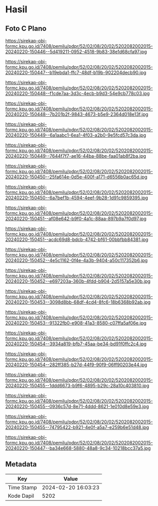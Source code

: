 # Hasil

## Foto C Plano

https://sirekap-obj-formc.kpu.go.id/7408/pemilu/pdpr/52/02/08/20/02/5202082002015-20240220-150446--5d419211-0952-4518-9b83-38e1d68cfa97.jpg

https://sirekap-obj-formc.kpu.go.id/7408/pemilu/pdpr/52/02/08/20/02/5202082002015-20240220-150447--b19ebda1-ffc7-48df-b19b-902204decb90.jpg

https://sirekap-obj-formc.kpu.go.id/7408/pemilu/pdpr/52/02/08/20/02/5202082002015-20240220-150448--f1cde7aa-3d3c-4ecb-b9d3-54e9cb778c03.jpg

https://sirekap-obj-formc.kpu.go.id/7408/pemilu/pdpr/52/02/08/20/02/5202082002015-20240220-150448--7b201b2f-9843-4673-b5e9-2364d018e13f.jpg

https://sirekap-obj-formc.kpu.go.id/7408/pemilu/pdpr/52/02/08/20/02/5202082002015-20240220-150449--6a1aabc1-6ea1-4f03-a2b0-9e5fcd57c3da.jpg

https://sirekap-obj-formc.kpu.go.id/7408/pemilu/pdpr/52/02/08/20/02/5202082002015-20240220-150449--7644f7f7-ae16-44ba-88be-faa01ab8f2ba.jpg

https://sirekap-obj-formc.kpu.go.id/7408/pemilu/pdpr/52/02/08/20/02/5202082002015-20240220-150450--25fa614e-0d5e-400f-a171-d6556b0ac65d.jpg

https://sirekap-obj-formc.kpu.go.id/7408/pemilu/pdpr/52/02/08/20/02/5202082002015-20240220-150450--6a7bef1b-4594-4eef-9b28-1d91c9859395.jpg

https://sirekap-obj-formc.kpu.go.id/7408/pemilu/pdpr/52/02/08/20/02/5202082002015-20240220-150451--af08e642-b9f0-4a1c-88aa-897b9a7f0d97.jpg

https://sirekap-obj-formc.kpu.go.id/7408/pemilu/pdpr/52/02/08/20/02/5202082002015-20240220-150451--acdc69d8-bdcb-4742-bf61-00bbfbb84381.jpg

https://sirekap-obj-formc.kpu.go.id/7408/pemilu/pdpr/52/02/08/20/02/5202082002015-20240220-150452--4e5c1162-0f4e-4a3b-9404-a50c117352b6.jpg

https://sirekap-obj-formc.kpu.go.id/7408/pemilu/pdpr/52/02/08/20/02/5202082002015-20240220-150452--e697203a-360b-4fdd-b904-2d5157a5e30b.jpg

https://sirekap-obj-formc.kpu.go.id/7408/pemilu/pdpr/52/02/08/20/02/5202082002015-20240220-150453--3098d8bb-68df-4cd4-8fc6-18b6368b92ab.jpg

https://sirekap-obj-formc.kpu.go.id/7408/pemilu/pdpr/52/02/08/20/02/5202082002015-20240220-150453--91322fb0-e908-41a3-8580-c07ffa5af06e.jpg

https://sirekap-obj-formc.kpu.go.id/7408/pemilu/pdpr/52/02/08/20/02/5202082002015-20240220-150454--3934a819-bfb7-45aa-be34-bd91f0ffc2c4.jpg

https://sirekap-obj-formc.kpu.go.id/7408/pemilu/pdpr/52/02/08/20/02/5202082002015-20240220-150454--282ff385-b27d-44f9-90f9-06ff90203e44.jpg

https://sirekap-obj-formc.kpu.go.id/7408/pemilu/pdpr/52/02/08/20/02/5202082002015-20240220-150455--1ddd6673-b9f6-4895-b29c-28a10c403810.jpg

https://sirekap-obj-formc.kpu.go.id/7408/pemilu/pdpr/52/02/08/20/02/5202082002015-20240220-150455--0936c57d-8e71-4ddd-8621-1e010d8e59e3.jpg

https://sirekap-obj-formc.kpu.go.id/7408/pemilu/pdpr/52/02/08/20/02/5202082002015-20240220-150455--74795422-b921-4e0f-a5a7-e259b6e51d48.jpg

https://sirekap-obj-formc.kpu.go.id/7408/pemilu/pdpr/52/02/08/20/02/5202082002015-20240220-150447--ba34e668-5880-48a8-9c34-10218bcc37a5.jpg


## Metadata

| Key        | Value               |
| ---------- | ------------------- |
| Time Stamp | 2024-02-20 16:03:23 |
| Kode Dapil | 5202                |



